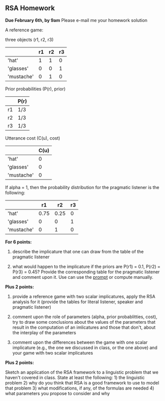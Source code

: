 ## RSA Homework

**Due February 6th, by 9am** Please e-mail me your homework solution

A reference game:

three objects (r1, r2, r3)

|        | r1         | r2  | r3 |
| ------------- |-------------| -----|------|
| 'hat'    | 1 | 1 | 0 |
| 'glasses'     | 0     |   0 | 1|
| 'mustache' | 0      |    1 | 0|

Prior probabilities (P(r), prior)

|        | P(r)|
| ------------- |-------------|
| r1    | 1/3 | 
| r2     | 1/3     |  
| r3 | 1/3      |   

Utterance cost (C(u), cost)

|        | C(u)|
| ------------- |-------------|
| 'hat'   | 0 | 
| 'glasses'     | 0     |  
| 'mustache' | 0      |   

If alpha = 1, then the probability distribution for the pragmatic listener is the following:

|        | r1         | r2  | r3 |
| ------------- |-------------| -----|------|
| 'hat'    | 0.75 | 0.25 | 0 |
| 'glasses'     | 0     |   0 | 1|
| 'mustache' | 0      |    1 | 0|

**For 6 points:**

1) describe the implicature that one can draw from the table of the pragmatic listener

2) what would happen to the implicature if the priors are P(r1) = 0.1, P(r2) = P(r3) = 0.45? Provide the corresponding table for the pragmatic listener and comment upon it. Use can use the [prompt]([https://github.com/dashapopova/CompSemantics/blob/main/HWs/hw5_prompt.ipynb](https://github.com/dashapopova/Intro-to-R/blob/main/RSA/RSA_prompt_TheorLing_2023.ipynb)) or compute manually.

**Plus 2 points:**

1) provide a reference game with two scalar implicatures, apply the RSA analysis for it (provide the tables for literal listener, speaker and pragmatic listener)

2) comment upon the role of parameters (alpha, prior probablitties, cost), try to draw some conclusions about the values of the parameters that result in the computation of an imlicatures and those that don't, about the interplay of the parameters

3) comment upon the differences between the game with one scalar implicature (e.g., the one we discussed in class, or the one above) and your game with two scalar implicatures

**Plus 2 points:**

Sketch an application of the RSA framework to a linguistic problem that we haven't covered in class. State at least the following: 1) the linguistic problem 2) why do you think that RSA is a good framework to use to model that problem 3) what modifications, if any, of the formulas are needed 4) what parameters you propose to consider and why

